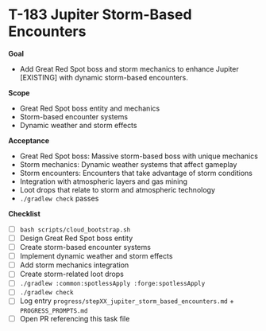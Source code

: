 # T-183 Jupiter Storm-Based Encounters

**Goal**

- Add Great Red Spot boss and storm mechanics to enhance Jupiter [EXISTING] with dynamic storm-based encounters.

**Scope**

- Great Red Spot boss entity and mechanics
- Storm-based encounter systems
- Dynamic weather and storm effects

**Acceptance**

- Great Red Spot boss: Massive storm-based boss with unique mechanics
- Storm mechanics: Dynamic weather systems that affect gameplay
- Storm encounters: Encounters that take advantage of storm conditions
- Integration with atmospheric layers and gas mining
- Loot drops that relate to storm and atmospheric technology
- `./gradlew check` passes

**Checklist**

- [ ] `bash scripts/cloud_bootstrap.sh`
- [ ] Design Great Red Spot boss entity
- [ ] Create storm-based encounter systems
- [ ] Implement dynamic weather and storm effects
- [ ] Add storm mechanics integration
- [ ] Create storm-related loot drops
- [ ] `./gradlew :common:spotlessApply :forge:spotlessApply`
- [ ] `./gradlew check`
- [ ] Log entry `progress/stepXX_jupiter_storm_based_encounters.md` + `PROGRESS_PROMPTS.md`
- [ ] Open PR referencing this task file

